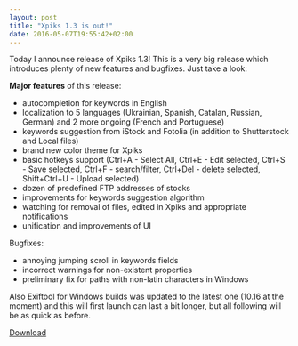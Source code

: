 ```yaml
---
layout: post
title: "Xpiks 1.3 is out!"
date: 2016-05-07T19:55:42+02:00
---
```


Today I announce release of Xpiks 1.3! This is a very big release which introduces plenty of new features and bugfixes. Just take a look:

**Major features** of this release:

- autocompletion for keywords in English
- localization to 5 languages (Ukrainian, Spanish, Catalan, Russian, German) and 2 more ongoing (French and Portuguese)
- keywords suggestion from iStock and Fotolia (in addition to Shutterstock and Local files)
- brand new color theme for Xpiks
- basic hotkeys support (Ctrl+A - Select All, Ctrl+E - Edit selected, Ctrl+S - Save selected, Ctrl+F - search/filter, Ctrl+Del - delete selected, Shift+Ctrl+U - Upload selected)
- dozen of predefined FTP addresses of stocks
- improvements for keywords suggestion algorithm
- watching for removal of files, edited in Xpiks and appropriate notifications
- unification and improvements of UI

Bugfixes:

- annoying jumping scroll in keywords fields
- incorrect warnings for non-existent properties
- preliminary fix for paths with non-latin characters in Windows

Also Exiftool for Windows builds was updated to the latest one (10.16 at the moment) and this will first launch can last a bit longer, but all following will be as quick as before.

<div class="download-link"><a href="{{ site.url }}/downloads">Download</a></div>